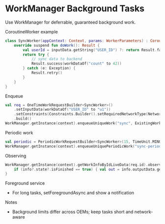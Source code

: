 # WorkManager Background Tasks

Use WorkManager for deferrable, guaranteed background work.

CoroutineWorker example
```kotlin
class SyncWorker(appContext: Context, params: WorkerParameters) : CoroutineWorker(appContext, params) {
    override suspend fun doWork(): Result {
        val userId = inputData.getString("USER_ID") ?: return Result.failure()
        return try {
            // sync data to backend
            Result.success(workDataOf("count" to 42))
        } catch (e: Exception) {
            Result.retry()
        }
    }
}
```

Enqueue
```kotlin
val req = OneTimeWorkRequestBuilder<SyncWorker>()
    .setInputData(workDataOf("USER_ID" to "u1"))
    .setConstraints(Constraints.Builder().setRequiredNetworkType(NetworkType.CONNECTED).build())
    .build()
WorkManager.getInstance(context).enqueueUniqueWork("sync", ExistingWorkPolicy.KEEP, req)
```

Periodic work
```kotlin
val periodic = PeriodicWorkRequestBuilder<SyncWorker>(15, TimeUnit.MINUTES).build()
WorkManager.getInstance(context).enqueueUniquePeriodicWork("sync-periodic", ExistingPeriodicWorkPolicy.UPDATE, periodic)
```

Observing
```kotlin
WorkManager.getInstance(context).getWorkInfoByIdLiveData(req.id).observe(this) { info ->
    if (info?.state?.isFinished == true) { val out = info.outputData.getInt("count", 0) }
}
```

Foreground service
- For long tasks, setForegroundAsync and show a notification

Notes
- Background limits differ across OEMs; keep tasks short and network-aware
